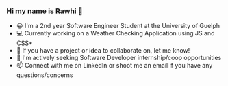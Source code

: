 ### Hi my name is Rawhi 👋
* 😀 I'm a 2nd year Software Engineer Student at the University of Guelph
* 💻 Currently working on a Weather Checking Application using JS and CSS*
* 👯 If you have a project or idea to collaborate on, let me know!
* 🤔 I'm actively seeking Software Developer internship/coop opportunities
* 📫 Connect with me on LinkedIn or shoot me an email if you have any questions/concerns 

